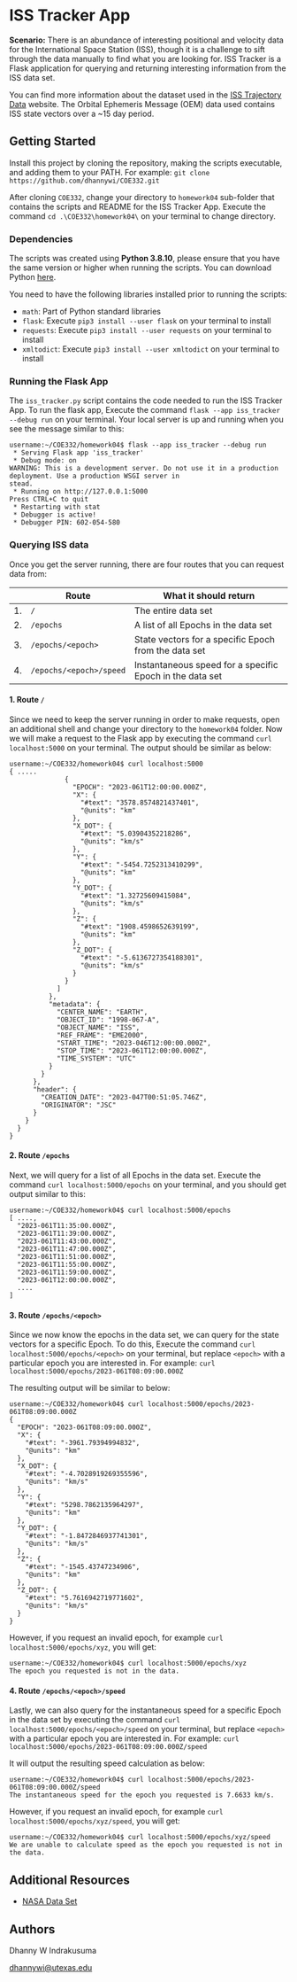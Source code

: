 # ISS Tracker App
**Scenario:** There is an abundance of interesting positional and velocity data for the International Space Station (ISS), though it is a challenge to sift through the data manually to find what you are looking for.
ISS Tracker is a Flask application for querying and returning interesting information from the ISS data set.

You can find more information about the dataset used in the [ISS Trajectory Data](https://spotthestation.nasa.gov/trajectory_data.cfm) website. The Orbital Ephemeris Message (OEM) data used contains ISS state vectors over a ~15 day period.

## Getting Started

Install this project by cloning the repository, making the scripts executable, and adding them to your PATH. For example: `git clone https://github.com/dhannywi/COE332.git`

After cloning `COE332`, change your directory to `homework04` sub-folder that contains the scripts and README for the ISS Tracker App. Execute the command `cd .\COE332\homework04\` on your terminal to change directory.

### Dependencies
The scripts was created using **Python 3.8.10**, please ensure that you have the same version or higher when running the scripts. You can download Python [here](https://www.python.org/).

You need to have the following libraries installed prior to running the scripts:
* `math`: Part of Python standard libraries
* `flask`: Execute `pip3 install --user flask` on your terminal to install
* `requests`: Execute `pip3 install --user requests` on your terminal to install
* `xmltodict`: Execute `pip3 install --user xmltodict` on your terminal to install

### Running the Flask App
The `iss_tracker.py` script contains the code needed to run the ISS Tracker App. To run the flask app, Execute the command `flask --app iss_tracker --debug run` on your terminal. Your local server is up and running when you see the message similar to this:

```console
username:~/COE332/homework04$ flask --app iss_tracker --debug run
 * Serving Flask app 'iss_tracker'
 * Debug mode: on                 
WARNING: This is a development server. Do not use it in a production deployment. Use a production WSGI server in
stead.
 * Running on http://127.0.0.1:5000
Press CTRL+C to quit
 * Restarting with stat
 * Debugger is active!
 * Debugger PIN: 602-054-580
```

### Querying ISS data
Once you get the server running, there are four routes that you can request data from:

|    | Route | What it should return |
| -- | ----- | --------------------- |
| 1. | `/`   | The entire data set   |
| 2. | `/epochs` | A list of all Epochs in the data set |
| 3. | `/epochs/<epoch>` | State vectors for a specific Epoch from the data set |
| 4. | `/epochs/<epoch>/speed` | Instantaneous speed for a specific Epoch in the data set |


#### 1. Route `/`
Since we need to keep the server running in order to make requests, open an additional shell and change your directory to the `homework04` folder. Now we will make a request to the Flask app by executing the command `curl localhost:5000` on your terminal. The output should be similar as below:

```console
username:~/COE332/homework04$ curl localhost:5000
{ .....
              {
                "EPOCH": "2023-061T12:00:00.000Z",
                "X": {
                  "#text": "3578.8574821437401",
                  "@units": "km"
                },
                "X_DOT": {
                  "#text": "5.03904352218286",
                  "@units": "km/s"
                },
                "Y": {
                  "#text": "-5454.7252313410299",
                  "@units": "km"
                },
                "Y_DOT": {
                  "#text": "1.32725609415084",
                  "@units": "km/s"
                },
                "Z": {
                  "#text": "1908.4598652639199",
                  "@units": "km"
                },
                "Z_DOT": {
                  "#text": "-5.6136727354188301",
                  "@units": "km/s"
                }
              }
            ]
          },
          "metadata": {
            "CENTER_NAME": "EARTH",
            "OBJECT_ID": "1998-067-A",
            "OBJECT_NAME": "ISS",
            "REF_FRAME": "EME2000",
            "START_TIME": "2023-046T12:00:00.000Z",
            "STOP_TIME": "2023-061T12:00:00.000Z",
            "TIME_SYSTEM": "UTC"
          }
        }
      },
      "header": {
        "CREATION_DATE": "2023-047T00:51:05.746Z",
        "ORIGINATOR": "JSC"
      }
    }
  }
}
```

#### 2. Route `/epochs`
Next, we will query for a list of all Epochs in the data set. Execute the command `curl localhost:5000/epochs` on your terminal, and you should get output similar to this:

```console
username:~/COE332/homework04$ curl localhost:5000/epochs
[ ....,
  "2023-061T11:35:00.000Z",
  "2023-061T11:39:00.000Z",
  "2023-061T11:43:00.000Z",
  "2023-061T11:47:00.000Z",
  "2023-061T11:51:00.000Z",
  "2023-061T11:55:00.000Z",
  "2023-061T11:59:00.000Z",
  "2023-061T12:00:00.000Z",
  ....
]
```

#### 3. Route `/epochs/<epoch>`
Since we now know the epochs in the data set, we can query for the state vectors for a specific Epoch. To do this, Execute the command `curl localhost:5000/epochs/<epoch>` on your terminal, but replace `<epoch>` with a particular epoch you are interested in.
For example: `curl localhost:5000/epochs/2023-061T08:09:00.000Z`

The resulting output will be similar to below:

```console
username:~/COE332/homework04$ curl localhost:5000/epochs/2023-061T08:09:00.000Z
{
  "EPOCH": "2023-061T08:09:00.000Z",
  "X": {
    "#text": "-3961.79394994832",
    "@units": "km"
  },
  "X_DOT": {
    "#text": "-4.7028919269355596",
    "@units": "km/s"
  },
  "Y": {
    "#text": "5298.7862135964297",
    "@units": "km"
  },
  "Y_DOT": {
    "#text": "-1.8472846937741301",
    "@units": "km/s"
  },
  "Z": {
    "#text": "-1545.43747234906",
    "@units": "km"
  },
  "Z_DOT": {
    "#text": "5.7616942719771602",
    "@units": "km/s"
  }
}
```

However, if you request an invalid epoch, for example `curl localhost:5000/epochs/xyz`, you will get:
```console
username:~/COE332/homework04$ curl localhost:5000/epochs/xyz
The epoch you requested is not in the data.
```

#### 4. Route `/epochs/<epoch>/speed`
Lastly, we can also query for the instantaneous speed for a specific Epoch in the data set by executing the command `curl localhost:5000/epochs/<epoch>/speed` on your terminal, but replace `<epoch>` with a particular epoch you are interested in.
For example: `curl localhost:5000/epochs/2023-061T08:09:00.000Z/speed`

It will output the resulting speed calculation as below:
```console
username:~/COE332/homework04$ curl localhost:5000/epochs/2023-061T08:09:00.000Z/speed
The instantaneous speed for the epoch you requested is 7.6633 km/s.
```

However, if you request an invalid epoch, for example `curl localhost:5000/epochs/xyz/speed`, you will get:
```console
username:~/COE332/homework04$ curl localhost:5000/epochs/xyz/speed
We are unable to calculate speed as the epoch you requested is not in the data.
```

## Additional Resources

* [NASA Data Set](https://spotthestation.nasa.gov/trajectory_data.cfm)

## Authors

Dhanny W Indrakusuma

dhannywi@utexas.edu

